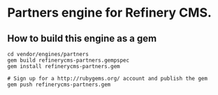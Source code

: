 # Partners engine for Refinery CMS.

## How to build this engine as a gem

    cd vendor/engines/partners
    gem build refinerycms-partners.gempspec
    gem install refinerycms-partners.gem
    
    # Sign up for a http://rubygems.org/ account and publish the gem
    gem push refinerycms-partners.gem